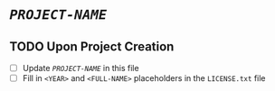 # _`PROJECT-NAME`_

## TODO Upon Project Creation

- [ ] Update _`PROJECT-NAME`_ in this file
- [ ] Fill in `<YEAR>` and `<FULL-NAME>` placeholders in the `LICENSE.txt` file
